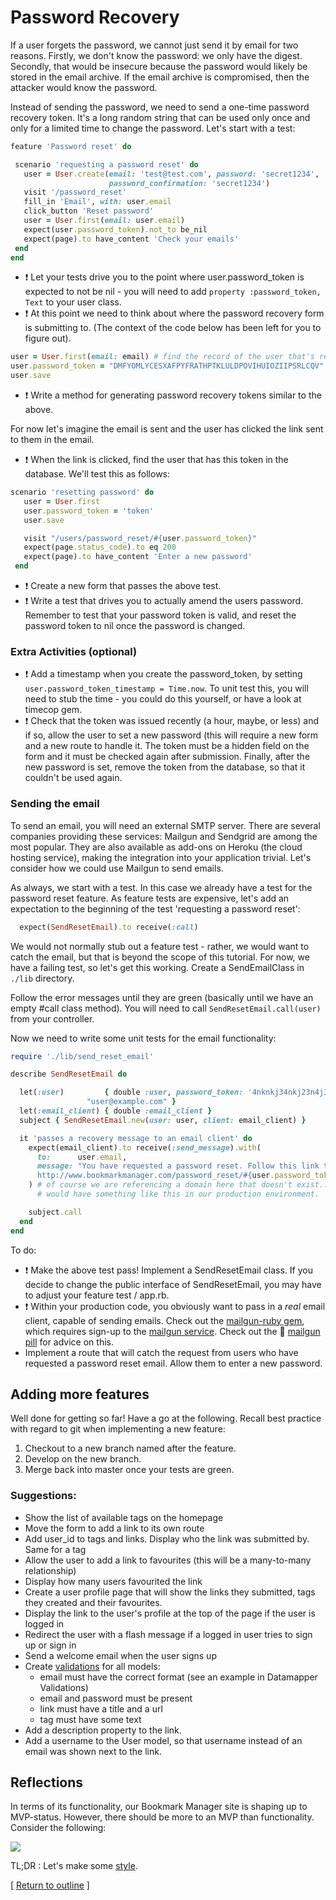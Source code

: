 # Password Recovery

If a user forgets the password, we cannot just send it by email for two reasons. Firstly, we don't know the password: we only have the digest. Secondly, that would be insecure because the password would likely be stored in the email archive. If the email archive is compromised, then the attacker would know the password.

Instead of sending the password, we need to send a one-time password recovery token. It's a long random string that can be used only once and only for a limited time to change the password. Let's start with a test:

```ruby
feature 'Password reset' do

 scenario 'requesting a password reset' do
   user = User.create(email: 'test@test.com', password: 'secret1234',
                      password_confirmation: 'secret1234')
   visit '/password_reset'
   fill_in 'Email', with: user.email
   click_button 'Reset password'
   user = User.first(email: user.email)
   expect(user.password_token).not_to be_nil
   expect(page).to have_content 'Check your emails'
 end
end
```

* :exclamation: Let your tests drive you to the point where user.password_token is expected to not be nil - you will need to add `property :password_token, Text` to your user class.
* :exclamation: At this point we need to think about where the password recovery form is submitting to. (The context of the code below has been left for you to figure out).

```ruby
user = User.first(email: email) # find the record of the user that's recovering the password.
user.password_token = "DMFYOMLYCESXAFPYFRATHPTKLULDPOVIHUIOZIIPSRLCQV" # Here we've got a hard-coded password recovery token.
user.save
```

* :exclamation: Write a method for generating password recovery tokens similar to the above.

For now let's imagine the email is sent and the user has clicked the link sent to them in the email.

* :exclamation: When the link is clicked, find the user that has this token in the database. We'll test this as follows:

```ruby
scenario 'resetting password' do
   user = User.first
   user.password_token = 'token'
   user.save

   visit "/users/password_reset/#{user.password_token}"
   expect(page.status_code).to eq 200
   expect(page).to have_content 'Enter a new password'
 end
```
* :exclamation: Create a new form that passes the above test.
* :exclamation: Write a test that drives you to actually amend the users password. Remember to test that your password token is valid, and reset the password token to nil once the password is changed.

### Extra Activities (optional)
* :exclamation: Add a timestamp when you create the password_token, by setting `user.password_token_timestamp = Time.now`. To unit test this, you will need to stub the time - you could do this yourself, or have a look at timecop gem.
* :exclamation: Check that the token was issued recently (a hour, maybe, or less) and if so, allow the user to set a new password (this will require a new form and a new route to handle it. The token must be a hidden field on the form and it must be checked again after submission. Finally, after the new password is set, remove the token from the database, so that it couldn't be used again.

### Sending the email

To send an email, you will need an external SMTP server. There are several companies providing these services: Mailgun and Sendgrid are among the most popular. They are also available as add-ons on Heroku (the cloud hosting service), making the integration into your application trivial. Let's consider how we could use Mailgun to send emails.

As always, we start with a test. In this case we already have a test for the password reset feature. As feature tests are expensive, let's add an expectation to the beginning of the test 'requesting a password reset':

```ruby
  expect(SendResetEmail).to receive(:call)
```

We would not normally stub out a feature test - rather, we would want to catch the email, but that is beyond the scope of this tutorial. For now, we have a failing test, so let's get this working. Create a SendEmailClass in `./lib` directory.

Follow the error messages until they are green (basically until we have an empty #call class method). You will need to call `SendResetEmail.call(user)` from your controller.

Now we need to write some unit tests for the email functionality:

```ruby
require './lib/send_reset_email'

describe SendResetEmail do

  let(:user)         { double :user, password_token: '4nknkj34nkj23n4j32', email:
                 "user@example.com" }
  let(:email_client) { double :email_client }
  subject { SendResetEmail.new(user: user, client: email_client) }

  it 'passes a recovery message to an email client' do
    expect(email_client).to receive(:send_message).with(
      to:      user.email,
      message: "You have requested a password reset. Follow this link to continue:
      http://www.bookmarkmanager.com/password_reset/#{user.password_token}"
    ) # of course we are referencing a domain here that doesn't exist... but we
      # would have something like this in our production environment.

    subject.call
  end
end
```

To do:
* :exclamation: Make the above test pass! Implement a SendResetEmail class. If you decide to change the public interface of SendResetEmail, you may have to adjust your feature test / app.rb.
* :exclamation: Within your production code, you obviously want to pass in a *real* email client, capable of sending emails. Check out the [mailgun-ruby gem](https://github.com/mailgun/mailgun-ruby), which requires sign-up to the [mailgun service](http://www.mailgun.com/). Check out the :pill: [mailgun pill](/pills/mailgun.md) for advice on this.
* Implement a route that will catch the request from users who have requested a password reset email. Allow them to enter a new password.

## Adding more features

Well done for getting so far! Have a go at the following. Recall best practice with regard to git when implementing a new feature:
<ol>
<li>Checkout to a new branch named after the feature.</li>
<li>Develop on the new branch.</li>
<li>Merge back into master once your tests are green.</li>
</ol>

### Suggestions:

* Show the list of available tags on the homepage
* Move the form to add a link to its own route
* Add user_id to tags and links. Display who the link was submitted by. Same for a tag
* Allow the user to add a link to favourites (this will be a many-to-many relationship)
* Display how many users favourited the link
* Create a user profile page that will show the links they submitted, tags they created and their favourites.
* Display the link to the user's profile at the top of the page if the user is logged in
* Redirect the user with a flash message if a logged in user tries to sign up or sign in
* Send a welcome email when the user signs up
* Create [validations](http://datamapper.org/docs/validations.html) for all models:
  * email must have the correct format (see an example in Datamapper Validations)
  * email and password must be present
  * link must have a title and a url
  * tag must have some text
* Add a description property to the link.
* Add a username to the User model, so that username instead of an email was shown next to the link.

## Reflections

In terms of its functionality, our Bookmark Manager site is shaping up to MVP-status. However, there should be more to an MVP than functionality. Consider the following:

<img src="https://pbs.twimg.com/media/Bya3nBvCQAASBGi.png"></img>

TL;DR : Let's make some [style](bookmark_manager_style.md).

[ [Return to outline](bookmark_manager.md) ]
